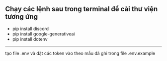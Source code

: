 <h2>
  Chạy các lệnh sau trong terminal để cài thư viện tương ứng  
</h2>


<ul>
  <li>pip install discord</li>
  <li>pip install google-generativeai</li>
  <li>pip install dotenv</li>
</ul>

---

tạo file .env và đặt các token vào theo mẫu đã ghi trong file .env.example
